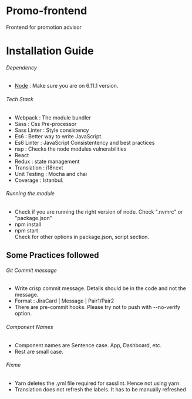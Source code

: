 # Promo-frontend
Frontend for promotion advisor

# Installation Guide
###### Dependency
- [Node](https://nodejs.org/en/) : Make sure you are on 6.11.1 version.

###### Tech Stack
- Webpack : The module bundler
- Sass : Css Pre-processor
- Sass Linter : Style consistency
- Es6 : Better way to write JavaScript.
- Es6 Linter : JavaScript Consistentency and best practices
- nsp : Checks the node modules vulnerabilities
- React
- Redux : state management
- Translation : i18next
- Unit Testing : Mocha and chai
- Coverage : Istanbul.

###### Running the module
- Check if you are running the right version of node. Check ".nvmrc" or "package.json"
- npm install
- npm start <br />
Check for other options in package.json, script section. 

## Some Practices followed
###### Git Commit message
- Write crisp commit message. Details should be in the code and not the message.
- Format : JiraCard | Message | Pair1/Pair2
- There are pre-commit hooks. Please try not to push with --no-verify option.

###### Component Names
- Component names are Sentence case. App, Dashboard, etc.
- Rest are small case. 

###### Fixme
- Yarn deletes the .yml file required for sasslint. Hence not using yarn
- Translation does not refresh the labels. It has to be manually refreshed
